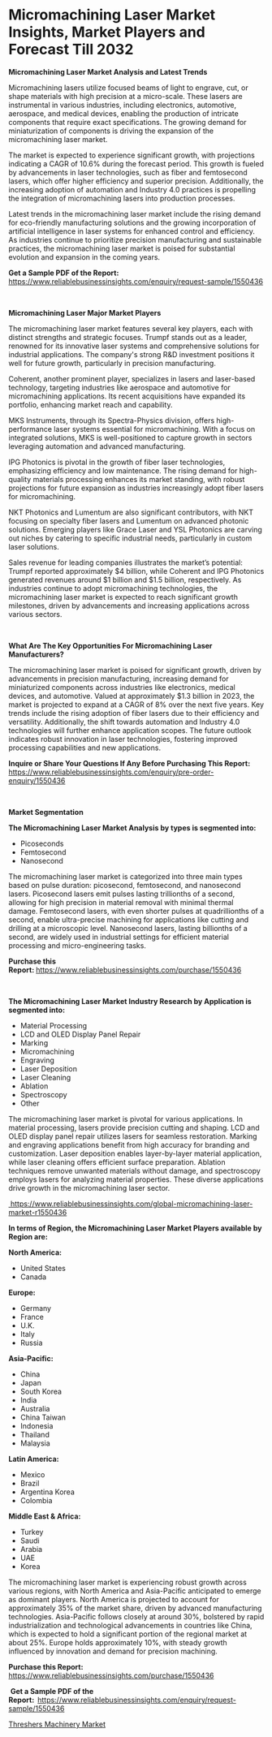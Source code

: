 <p><h1>Micromachining Laser Market Insights, Market Players and Forecast Till 2032</h1></p><p><strong>Micromachining Laser Market Analysis and Latest Trends</strong></p>
<p><p>Micromachining lasers utilize focused beams of light to engrave, cut, or shape materials with high precision at a micro-scale. These lasers are instrumental in various industries, including electronics, automotive, aerospace, and medical devices, enabling the production of intricate components that require exact specifications. The growing demand for miniaturization of components is driving the expansion of the micromachining laser market.</p><p>The market is expected to experience significant growth, with projections indicating a CAGR of 10.6% during the forecast period. This growth is fueled by advancements in laser technologies, such as fiber and femtosecond lasers, which offer higher efficiency and superior precision. Additionally, the increasing adoption of automation and Industry 4.0 practices is propelling the integration of micromachining lasers into production processes.</p><p>Latest trends in the micromachining laser market include the rising demand for eco-friendly manufacturing solutions and the growing incorporation of artificial intelligence in laser systems for enhanced control and efficiency. As industries continue to prioritize precision manufacturing and sustainable practices, the micromachining laser market is poised for substantial evolution and expansion in the coming years.</p></p>
<p><strong>Get a Sample PDF of the Report:&nbsp;</strong> <a href="https://www.reliablebusinessinsights.com/enquiry/request-sample/1550436?utm_campaign=2464&utm_medium=2&utm_source=Github&utm_content=ia&utm_term=28022025&utm_id=micromachining-laser">https://www.reliablebusinessinsights.com/enquiry/request-sample/1550436</a></p>
<p>&nbsp;</p>
<p><strong>Micromachining Laser Major Market Players</strong></p>
<p><p>The micromachining laser market features several key players, each with distinct strengths and strategic focuses. Trumpf stands out as a leader, renowned for its innovative laser systems and comprehensive solutions for industrial applications. The company's strong R&D investment positions it well for future growth, particularly in precision manufacturing.</p><p>Coherent, another prominent player, specializes in lasers and laser-based technology, targeting industries like aerospace and automotive for micromachining applications. Its recent acquisitions have expanded its portfolio, enhancing market reach and capability.</p><p>MKS Instruments, through its Spectra-Physics division, offers high-performance laser systems essential for micromachining. With a focus on integrated solutions, MKS is well-positioned to capture growth in sectors leveraging automation and advanced manufacturing.</p><p>IPG Photonics is pivotal in the growth of fiber laser technologies, emphasizing efficiency and low maintenance. The rising demand for high-quality materials processing enhances its market standing, with robust projections for future expansion as industries increasingly adopt fiber lasers for micromachining.</p><p>NKT Photonics and Lumentum are also significant contributors, with NKT focusing on specialty fiber lasers and Lumentum on advanced photonic solutions. Emerging players like Grace Laser and YSL Photonics are carving out niches by catering to specific industrial needs, particularly in custom laser solutions.</p><p>Sales revenue for leading companies illustrates the market’s potential: Trumpf reported approximately $4 billion, while Coherent and IPG Photonics generated revenues around $1 billion and $1.5 billion, respectively. As industries continue to adopt micromachining technologies, the micromachining laser market is expected to reach significant growth milestones, driven by advancements and increasing applications across various sectors.</p></p>
<p>&nbsp;</p>
<p><strong>What Are The Key Opportunities For Micromachining Laser Manufacturers?</strong></p>
<p><p>The micromachining laser market is poised for significant growth, driven by advancements in precision manufacturing, increasing demand for miniaturized components across industries like electronics, medical devices, and automotive. Valued at approximately $1.3 billion in 2023, the market is projected to expand at a CAGR of 8% over the next five years. Key trends include the rising adoption of fiber lasers due to their efficiency and versatility. Additionally, the shift towards automation and Industry 4.0 technologies will further enhance application scopes. The future outlook indicates robust innovation in laser technologies, fostering improved processing capabilities and new applications.</p></p>
<p><strong>Inquire or Share Your Questions If Any Before Purchasing This Report:</strong> <a href="https://www.reliablebusinessinsights.com/enquiry/pre-order-enquiry/1550436?utm_campaign=2464&utm_medium=2&utm_source=Github&utm_content=ia&utm_term=28022025&utm_id=micromachining-laser">https://www.reliablebusinessinsights.com/enquiry/pre-order-enquiry/1550436</a></p>
<p>&nbsp;</p>
<p><strong>Market Segmentation</strong></p>
<p><strong>The Micromachining Laser Market Analysis by types is segmented into:</strong></p>
<p><ul><li>Picoseconds</li><li>Femtosecond</li><li>Nanosecond</li></ul></p>
<p><p>The micromachining laser market is categorized into three main types based on pulse duration: picosecond, femtosecond, and nanosecond lasers. Picosecond lasers emit pulses lasting trillionths of a second, allowing for high precision in material removal with minimal thermal damage. Femtosecond lasers, with even shorter pulses at quadrillionths of a second, enable ultra-precise machining for applications like cutting and drilling at a microscopic level. Nanosecond lasers, lasting billionths of a second, are widely used in industrial settings for efficient material processing and micro-engineering tasks.</p></p>
<p><strong>Purchase this Report:&nbsp;</strong><a href="https://www.reliablebusinessinsights.com/purchase/1550436?utm_campaign=2464&utm_medium=2&utm_source=Github&utm_content=ia&utm_term=28022025&utm_id=micromachining-laser">https://www.reliablebusinessinsights.com/purchase/1550436</a></p>
<p>&nbsp;</p>
<p><strong>The Micromachining Laser Market Industry Research by Application is segmented into:</strong></p>
<p><ul><li>Material Processing</li><li>LCD and OLED Display Panel Repair</li><li>Marking</li><li>Micromachining</li><li>Engraving</li><li>Laser Deposition</li><li>Laser Cleaning</li><li>Ablation</li><li>Spectroscopy</li><li>Other</li></ul></p>
<p><p>The micromachining laser market is pivotal for various applications. In material processing, lasers provide precision cutting and shaping. LCD and OLED display panel repair utilizes lasers for seamless restoration. Marking and engraving applications benefit from high accuracy for branding and customization. Laser deposition enables layer-by-layer material application, while laser cleaning offers efficient surface preparation. Ablation techniques remove unwanted materials without damage, and spectroscopy employs lasers for analyzing material properties. These diverse applications drive growth in the micromachining laser sector.</p></p>
<p><a href="https://www.reliablebusinessinsights.com/global-micromachining-laser-market-r1550436?utm_campaign=2464&utm_medium=2&utm_source=Github&utm_content=ia&utm_term=28022025&utm_id=micromachining-laser">&nbsp;https://www.reliablebusinessinsights.com/global-micromachining-laser-market-r1550436</a></p>
<p><strong>In terms of Region, the Micromachining Laser Market Players available by Region are:</strong></p>
<p>
    <p> <strong> North America: </strong>
        <ul>
            <li>United States</li>
            <li>Canada</li>
        </ul>
        </p> 
    <p> <strong> Europe: </strong>
        <ul>
            <li>Germany</li>
            <li>France</li>
            <li>U.K.</li>
            <li>Italy</li>
            <li>Russia</li>
        </ul>
        </p> 
    <p> <strong> Asia-Pacific: </strong>
        <ul>
            <li>China</li>
            <li>Japan</li>
            <li>South Korea</li>
            <li>India</li>
            <li>Australia</li>
            <li>China Taiwan</li>
            <li>Indonesia</li>
            <li>Thailand</li>
            <li>Malaysia</li>
        </ul>
        </p> 
    <p> <strong> Latin America: </strong>
        <ul>
            <li>Mexico</li>
            <li>Brazil</li>
            <li>Argentina Korea</li>
            <li>Colombia</li>
        </ul>
        </p> 
    <p> <strong> Middle East & Africa: </strong>
        <ul>
            <li>Turkey</li>
            <li>Saudi</li>
            <li>Arabia</li>
            <li>UAE</li>
            <li>Korea</li>
        </ul>
    </p>
    </p>
<p><p>The micromachining laser market is experiencing robust growth across various regions, with North America and Asia-Pacific anticipated to emerge as dominant players. North America is projected to account for approximately 35% of the market share, driven by advanced manufacturing technologies. Asia-Pacific follows closely at around 30%, bolstered by rapid industrialization and technological advancements in countries like China, which is expected to hold a significant portion of the regional market at about 25%. Europe holds approximately 10%, with steady growth influenced by innovation and demand for precision machining.</p></p>
<p><strong>Purchase this Report: </strong><a href="https://www.reliablebusinessinsights.com/purchase/1550436?utm_campaign=2464&utm_medium=2&utm_source=Github&utm_content=ia&utm_term=28022025&utm_id=micromachining-laser">https://www.reliablebusinessinsights.com/purchase/1550436</a></p>
<p>&nbsp;<strong>Get a Sample PDF of the Report:&nbsp;&nbsp;</strong><a href="https://www.reliablebusinessinsights.com/enquiry/request-sample/1550436?utm_campaign=2464&utm_medium=2&utm_source=Github&utm_content=ia&utm_term=28022025&utm_id=micromachining-laser">https://www.reliablebusinessinsights.com/enquiry/request-sample/1550436</a></p>
<p><strong></strong></p>
<p><p><a href="https://github.com/akermigarib/Market-Research-Report-List-1/blob/main/threshers-machinery-market.md?utm_campaign=2464&utm_medium=2&utm_source=Github&utm_content=ia&utm_term=28022025&utm_id=micromachining-laser">Threshers Machinery Market</a></p></p>